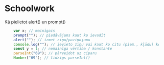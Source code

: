 # Schoolwork

Kā pielietot alert() un prompt()

```javascript
    var x; // mainīgais
    prompt(""); // piedāvājums kaut ko ievadīt
    alert(""); // izmet ziņu/paziņojumu
    console.log(""); // ievieto ziņu vai kaut ko citu (piem., kļūdu) konsolē
    const y = 1; // nemainīga vērtība / konstante
    parseInt("69"); // pārveidot uz ciparu
    Number("69"); // līdzīgs parseInt()
```